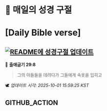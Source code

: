 # 🙏 매일의 성경 구절
# [Daily Bible verse]
## [![README에 성경구절 업데이트](https://github.com/DONGSUKA/first_test/actions/workflows/update-readme-bible.yml/badge.svg)](https://github.com/DONGSUKA/first_test/actions/workflows/update-readme-bible.yml)
<!-- START_BIBLE_VERSE -->
📖 **출애굽기 29:8**
> 그의 아들들을 데려다가 그들에게 속옷을 입히고

🕊️ _업데이트 시각: 2025-10-01 15:59:25 KST_
  <!-- END_BIBLE_VERSE -->
## GITHUB_ACTION
